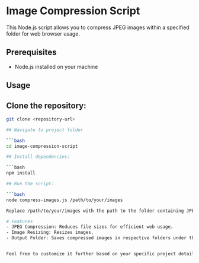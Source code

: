 # Image Compression Script

This Node.js script allows you to compress JPEG images within a specified folder for web browser usage.

## Prerequisites

- Node.js installed on your machine

## Usage

## Clone the repository:

   ```bash
   git clone <repository-url>

## Navigate to project folder

   ```bash
   cd image-compression-script

## Install dependencies:

   ```bash
   npm install

## Run the script:

   ```bash
   node compress-images.js /path/to/your/images

Replace /path/to/your/images with the path to the folder containing JPEG images you want to compress.

# Features
- JPEG Compression: Reduces file sizes for efficient web usage.
- Image Resizing: Resizes images.
- Output Folder: Saves compressed images in respective folders under the name "compressed."


Feel free to customize it further based on your specific project details.




   
